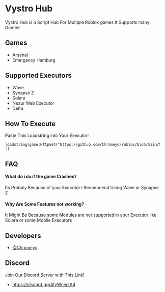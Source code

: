 
# Vystro Hub

Vystro Hub is a Script Hub For Multiple Roblox games It Supports many Games!

## Games

 - Arsenal
 - Emergency Hamburg





## Supported Executors

+ Wave
+ Synapse Z
+ Solara
+ Nezur Web Executor
+ Delta



## How To Execute

Paste This Loadstring into Your Executor!

```
loadstring(game:HttpGet("https://github.com/Chromeyc/roblox/blob/main/Vystro%20Hub/Games/main.lua))()
```
    

## FAQ

#### What do i do if the game Crashes?

Its Probaly Because of your Executor I Recommend Using Wave or Synapse Z

#### Why Are Some Features not working?

It Might Be Because some Modules are not supported in your Executor like Solara or some Mobile Executors


## Developers

- [@Chromeyc](https://github.com/Chromeyc/)


## Discord

Join Our Discord Server with This Link!
- https://discord.gg/4fyWnejzK4
